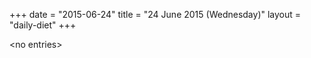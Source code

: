 +++
date = "2015-06-24"
title = "24 June 2015 (Wednesday)"
layout = "daily-diet"
+++


\<no entries\>

